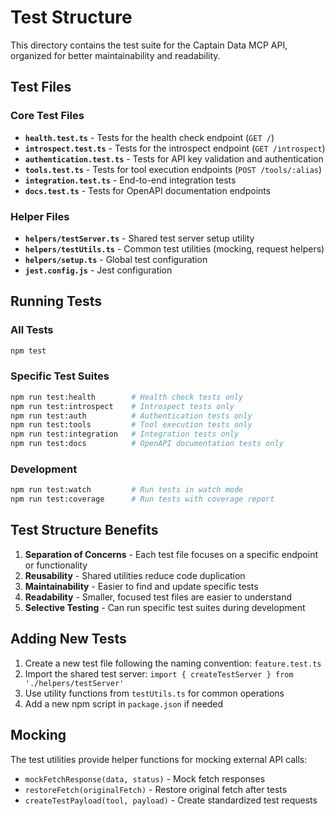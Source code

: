 # Test Structure

This directory contains the test suite for the Captain Data MCP API, organized for better maintainability and readability.

## Test Files

### Core Test Files
- **`health.test.ts`** - Tests for the health check endpoint (`GET /`)
- **`introspect.test.ts`** - Tests for the introspect endpoint (`GET /introspect`)
- **`authentication.test.ts`** - Tests for API key validation and authentication
- **`tools.test.ts`** - Tests for tool execution endpoints (`POST /tools/:alias`)
- **`integration.test.ts`** - End-to-end integration tests
- **`docs.test.ts`** - Tests for OpenAPI documentation endpoints

### Helper Files
- **`helpers/testServer.ts`** - Shared test server setup utility
- **`helpers/testUtils.ts`** - Common test utilities (mocking, request helpers)
- **`helpers/setup.ts`** - Global test configuration
- **`jest.config.js`** - Jest configuration

## Running Tests

### All Tests
```bash
npm test
```

### Specific Test Suites
```bash
npm run test:health        # Health check tests only
npm run test:introspect    # Introspect tests only
npm run test:auth          # Authentication tests only
npm run test:tools         # Tool execution tests only
npm run test:integration   # Integration tests only
npm run test:docs          # OpenAPI documentation tests only
```

### Development
```bash
npm run test:watch         # Run tests in watch mode
npm run test:coverage      # Run tests with coverage report
```

## Test Structure Benefits

1. **Separation of Concerns** - Each test file focuses on a specific endpoint or functionality
2. **Reusability** - Shared utilities reduce code duplication
3. **Maintainability** - Easier to find and update specific tests
4. **Readability** - Smaller, focused test files are easier to understand
5. **Selective Testing** - Can run specific test suites during development

## Adding New Tests

1. Create a new test file following the naming convention: `feature.test.ts`
2. Import the shared test server: `import { createTestServer } from './helpers/testServer'`
3. Use utility functions from `testUtils.ts` for common operations
4. Add a new npm script in `package.json` if needed

## Mocking

The test utilities provide helper functions for mocking external API calls:
- `mockFetchResponse(data, status)` - Mock fetch responses
- `restoreFetch(originalFetch)` - Restore original fetch after tests
- `createTestPayload(tool, payload)` - Create standardized test requests 